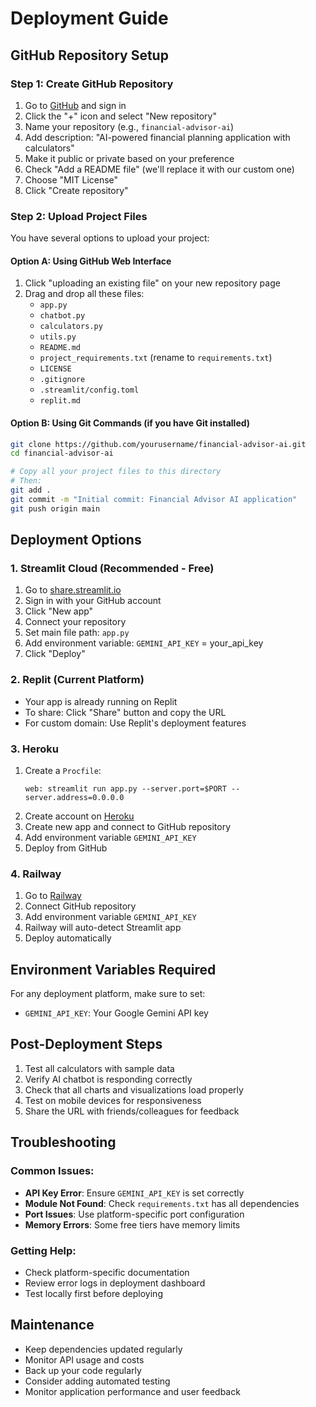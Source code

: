 # Deployment Guide

## GitHub Repository Setup

### Step 1: Create GitHub Repository
1. Go to [GitHub](https://github.com) and sign in
2. Click the "+" icon and select "New repository"
3. Name your repository (e.g., `financial-advisor-ai`)
4. Add description: "AI-powered financial planning application with calculators"
5. Make it public or private based on your preference
6. Check "Add a README file" (we'll replace it with our custom one)
7. Choose "MIT License"
8. Click "Create repository"

### Step 2: Upload Project Files
You have several options to upload your project:

#### Option A: Using GitHub Web Interface
1. Click "uploading an existing file" on your new repository page
2. Drag and drop all these files:
   - `app.py`
   - `chatbot.py`
   - `calculators.py`
   - `utils.py`
   - `README.md`
   - `project_requirements.txt` (rename to `requirements.txt`)
   - `LICENSE`
   - `.gitignore`
   - `.streamlit/config.toml`
   - `replit.md`

#### Option B: Using Git Commands (if you have Git installed)
```bash
git clone https://github.com/yourusername/financial-advisor-ai.git
cd financial-advisor-ai

# Copy all your project files to this directory
# Then:
git add .
git commit -m "Initial commit: Financial Advisor AI application"
git push origin main
```

## Deployment Options

### 1. Streamlit Cloud (Recommended - Free)
1. Go to [share.streamlit.io](https://share.streamlit.io)
2. Sign in with your GitHub account
3. Click "New app"
4. Connect your repository
5. Set main file path: `app.py`
6. Add environment variable: `GEMINI_API_KEY` = your_api_key
7. Click "Deploy"

### 2. Replit (Current Platform)
- Your app is already running on Replit
- To share: Click "Share" button and copy the URL
- For custom domain: Use Replit's deployment features

### 3. Heroku
1. Create a `Procfile`:
   ```
   web: streamlit run app.py --server.port=$PORT --server.address=0.0.0.0
   ```
2. Create account on [Heroku](https://heroku.com)
3. Create new app and connect to GitHub repository
4. Add environment variable `GEMINI_API_KEY`
5. Deploy from GitHub

### 4. Railway
1. Go to [Railway](https://railway.app)
2. Connect GitHub repository
3. Add environment variable `GEMINI_API_KEY`
4. Railway will auto-detect Streamlit app
5. Deploy automatically

## Environment Variables Required

For any deployment platform, make sure to set:
- `GEMINI_API_KEY`: Your Google Gemini API key

## Post-Deployment Steps

1. Test all calculators with sample data
2. Verify AI chatbot is responding correctly
3. Check that all charts and visualizations load properly
4. Test on mobile devices for responsiveness
5. Share the URL with friends/colleagues for feedback

## Troubleshooting

### Common Issues:
- **API Key Error**: Ensure `GEMINI_API_KEY` is set correctly
- **Module Not Found**: Check `requirements.txt` has all dependencies
- **Port Issues**: Use platform-specific port configuration
- **Memory Errors**: Some free tiers have memory limits

### Getting Help:
- Check platform-specific documentation
- Review error logs in deployment dashboard
- Test locally first before deploying

## Maintenance

- Keep dependencies updated regularly
- Monitor API usage and costs
- Back up your code regularly
- Consider adding automated testing
- Monitor application performance and user feedback